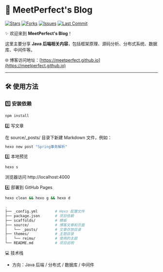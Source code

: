 # 🚀 MeetPerfect's Blog

<!-- 顶部导航徽章栏 -->
[![Stars](https://img.shields.io/github/stars/MeetPerfect/MeetPerfect.github.io?style=social)](https://github.com/MeetPerfect/MeetPerfect.github.io/stargazers)
[![Forks](https://img.shields.io/github/forks/MeetPerfect/MeetPerfect.github.io?style=social)](https://github.com/MeetPerfect/MeetPerfect.github.io/network)
[![Issues](https://img.shields.io/github/issues/MeetPerfect/MeetPerfect.github.io)](https://github.com/MeetPerfect/MeetPerfect.github.io/issues)
[![Last Commit](https://img.shields.io/github/last-commit/MeetPerfect/MeetPerfect.github.io)](https://github.com/MeetPerfect/MeetPerfect.github.io/commits)

✨ 欢迎来到 **MeetPerfect's Blog**！  

这里主要分享 **Java 后端相关内容**，包括框架原理、源码分析、分布式系统、数据库、中间件等。  

🌐 博客访问地址：[https://meetperfect.github.io](https://meetperfect.github.io)

---

## 🛠️ 使用方法

### 1️⃣ 安装依赖
```bash
npm install
```
2️⃣ 写文章

在 source/_posts/ 目录下新建 Markdown 文件，例如：

```bash
hexo new post "Spring事务解析"
```

3️⃣ 本地预览

```bash
hexo s
```
浏览器访问 http://localhost:4000

4️⃣ 部署到 GitHub Pages
```bash
hexo clean && hexo g && hexo d
```

```bash
.
├── _config.yml        # Hexo 配置文件
├── package.json       # 项目依赖
├── scaffolds/         # 模板
├── source/            # 博客文章和页面
│   └── _posts/        # 文章存放目录
├── themes/            # 主题目录
│   └── reimu/         # 使用的主题
└── README.md          # 项目说明

```


💻 技术栈
+ 方向：Java 后端 / 分布式 / 数据库 / 中间件
